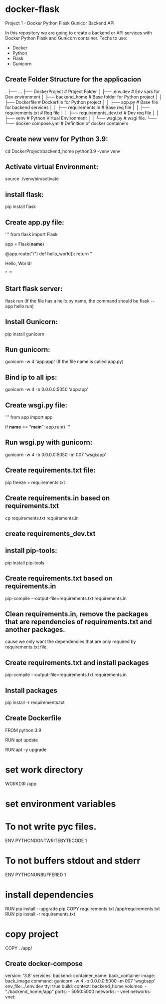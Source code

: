 # docker-flask
Project 1 - Docker Python Flask Gunicor Backend API

In this repository we are going to create a backend or API services with Docker Python Flask and Gunicorn container.
Techs to use:
- Docker
- Python
- Flask
- Gunicorn

## Create Folder Structure for the applicacion

.
├── ...
├── DockerProject                 # Project Folder
│   ├── .env.dev                  # Env vars for Dev environment
│   ├── backend_home              # Base folder for Python project
│   │   ├── Dockerfile            # Dockerfile for Python project
│   │   ├── app.py                # Base file for backend services
│   │   ├── requirements.in       # Base req file
│   │   ├── requirements.txt      # Req file
│   │   ├── requirements_dev.txt  # Dev req file
│   │   ├── venv                  # Python Virtual Environment
│   │   └── wsgi.py               # wsgi file.
└── └── docker-compose.yml        # Definition of docker containers


## Create new venv for Python 3.9: 
cd DockerProject/backend_home
python3.9 -venv venv

## Activate virtual Environment: 
source ./venv/bin/activate

## install flask: 
pip install flask

## Create app.py file:
'''
from flask import Flask

app = Flask(__name__)

@app.route("/")
def hello_world():
    return "<p>Hello, World!</p>"
'''

## Start flask server: 
flask run
(If the file has a hello.py name, the command should be flask --app hello run)

## Install Gunicorn: 
pip install gunicorn

## Run gunicorn: 
gunicorn -w 4 'app:app'
(If the file name is called app.py)

## Bind ip to all ips: 
gunicorn -w 4 -b 0.0.0.0:5050 'app:app'

## Create wsgi.py file:
'''
from app import app

if __name__ == "__main__":
    app.run()
'''

## Run wsgi.py with gunicorn:
gunicorn -w 4 -b 0.0.0.0:5050 -m 007 'wsgi:app'


## Create requirements.txt file:
pip freeze > requirements.txt

## Create requirements.in based on requirements.txt
cp requirements.txt requirements.in

## create requirements_dev.txt

## install pip-tools:
pip install pip-tools

## Create requirements.txt based on requirements.in
pip-compile --output-file=requirements.txt requirements.in

## Clean requirements.in, remove the packages that are rependencies of requirements.txt and another packages.
cause we only want the dependencies that are only required by requirements.txt file.

## Create requirements.txt and install packages

pip-compile --output-file=requirements.txt requirements.in

## Install packages
pip install -r requirements.txt

## Create Dockerfile
FROM python:3.9

RUN apt update

RUN apt -y upgrade

# set work directory
WORKDIR /app

# set environment variables
# To not write pyc files.
ENV PYTHONDONTWRITEBYTECODE 1
# To not buffers stdout and stderr
ENV PYTHONUNBUFFERED 1

# install dependencies
RUN pip install --upgrade pip
COPY requirements.txt /app/requirements.txt
RUN pip install -r requirements.txt

# copy project
COPY . /app/

## Create docker-compose
version: '3.8'
services:
  backend:
    container_name: back_container
    image: back_image
    command: gunicorn -w 4 -b 0.0.0.0:5000 -m 007 'wsgi:app'
    env_file: ./.env.dev
    tty: true
    build:
      context: backend_home
    volumes:
      - "./backend_home:/app"
    ports:
      - 5050:5000
    networks:
      - vnet
networks:
  vnet:
